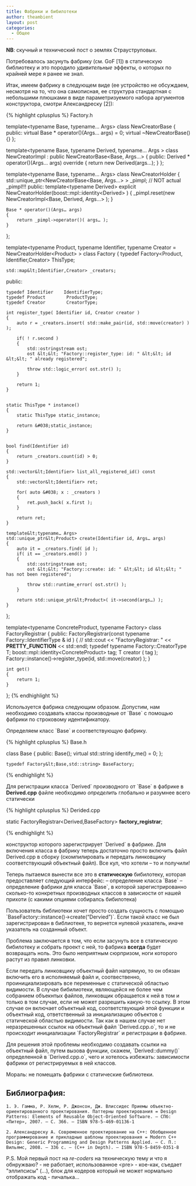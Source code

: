 ```yaml
---
title: Фабрики и бибилотеки
author: theambient
layout: post
categories:
  - Общее
---
```

**NB**: скучный и технический пост о землях Страуструповых.

Потребовалось засунуть фабрику (см. GoF [1]) в статическую библиотеку и это породило *удивительные* эффекты, о которых по крайней мере я ранее не знал.

Итак, имеем фабрику в следующем виде (ее устройство не обсуждаем, несмотря на то, что она самописная, ее структура стандартная с небольшими плюшками в виде параметризуемого набора аргументов конструктора, смотри Александреску [2]):

{% highlight cplusplus %}
Factory.h

template&lt;typename Base, typename… Args>
class NewCreatorBase
{
public:
    virtual Base * operator()(Args… args) = 0;
    virtual ~NewCreatorBase(){}
};


template&lt;typename Base, typename Derived, typename… Args >
class NewCreatorImpl : public NewCreatorBase&lt;Base, Args…>
{
public:
    Derived * operator()(Args… args) override
    {
        return new Derived(args…);
    }
};

template&lt;typename Base, typename… Args>
class NewCreatorHolder
{
    std::unique_ptr&lt;NewCreatorBase&lt;Base, Args…> > _pimpl; // NOT actual _pimpl!!!
public:
    template&lt;typename Derived>
    explicit NewCreatorHolder(boost::mpl::identity&lt;Derived>  )
    {
        _pimpl.reset(new NewCreatorImpl&lt;Base, Derived, Args…> );
    }

    Base * operator()(Args… args)
    {
        return _pimpl->operator()( args… );
    }
};

template&lt;typename Product, typename Identifier, typename Creator = NewCreatorHolder&lt;Product> >
class Factory
{
    typedef Factory&lt;Product, Identifier,Creator> ThisType;

    std::map&lt;Identifier,Creator> _creators;

public:

    typedef Identifier    IdentifierType;
    typedef Product        ProductType;
    typedef Creator        CreatorType;

    int register_type( Identifier id, Creator creator )
    {
        auto r = _creators.insert( std::make_pair(id, std::move(creator) ) );

        if( ! r.second )
        {
            std::ostringstream ost;
            ost &lt;&lt; "Factory::register_type: id: " &lt;&lt; id &lt;&lt; " already registered";
        
            throw std::logic_error( ost.str() );
        }

        return 1;
    }


    static ThisType * instance()
    {
        static ThisType static_instance;
    
        return &#038;static_instance;
    }


    bool find(Identifier id)
    {
        return _creators.count(id) > 0;
    }

    std::vector&lt;Identifier> list_all_registered_id() const
    {
        std::vector&lt;Identifier> ret;
    
        for( auto &#038; x : _creators )
        {
            ret.push_back( x.first );
        }
    
        return ret;
    }

    template&lt;typename… Args>
    std::unique_ptr&lt;Product> create(Identifier id, Args… args)
    {
        auto it = _creators.find( id );
        if( it == _creators.end() )
        {
            std::ostringstream ost;
            ost &lt;&lt; "Factory::create: id: " &lt;&lt; id &lt;&lt; " has not been registered";

            throw std::runtime_error( ost.str() );
        }
    
        return std::unique_ptr&lt;Product>( it->second(args…) );
    }


};

template&lt;typename ConcreteProduct, typename Factory>
class FactoryRegistrar
{
public:
    FactoryRegistrar(const typename Factory::IdentifierType &#038; id )
    {
        // std::cout &lt;&lt; "FactoryRegistrar: " &lt;&lt; __PRETTY_FUNCTION__ &lt;&lt; std::endl;
        typedef typename Factory::CreatorType T;
        boost::mpl::identity&lt;ConcreteProduct> tag;
        T creator ( tag );
        Factory::instance()->register_type(id, std::move(creator) );
    }
    
    int get()
    {
        return 1;
    }
    
};
{% endhighlight %}

Используется фабрика следующим образом. Допустим, нам необходимо создавать классы производные от \`Base\` c помощью фабрики по строковому идентификатору.

Определяем класс \`Base\` и соответствующую фабрику.

{% highlight cplusplus %}
Base.h

class Base
	{
	public:
		Base();
		virtual std::string identify_me() = 0;
	};

	typedef Factory&lt;Base,std::string> BaseFactory;
{% endhighlight %}

Для регистрации класса \`Derived\` производного от \`Base\` в фабрике в **Derived.cpp** файле необходимо *определить* глобально и разумнее всего статически 

{% highlight cplusplus %}
Derided.cpp  

static FactoryRegistrar<Derived,BaseFactory> __factory_registrar__;

{% endhighlight %}

конструктор которого зарегистрирует \`Derived\` в фабрике. Для включения класса в фабрику теперь достаточно просто включить файл Derived.cpp в сборку (скомпилировать и передать линковщику соответствующий объектный файл). Все кул, что хотели &#8211; то и получили!

Теперь пытаемся вынести все это в **статическую** бибилотеку, которая предоставляет следующий интерфейс: 
&#8211; определение класса \`Base\` 
&#8211; определение фабрики для класса \`Base\`, в которой зарегистрированно сколько-то конкретных производных классов в зависиости от нашей прихоти (с какими опциями собиралсь бибилотека)

Пользователь библиотеки хочет просто создать сущность с помощью \`BaseFactory::instance()->create(&#8220;Dervied&#8221;)\`. Если такой класс не был зарегистрирован в библиотеке, то вернется нулевой указатель, иначе указатель на созданный объект.

Проблема заключается в том, что если засунуть все в статическую бибилотеку и собрать проект с ней, то фабрика **всегда** будет возвращать ноль. Это было неприятным сюрпризом, ноги которого растут из правил линковки.

Если передать линковщику объектный файл напрямую, то он обязан включить его в исполняемый файл и, соотвественно, проинициализировать все переменные с статической областью видимости. В случае бибилиотеки, являющейся не более чем собранием объекнтых файлов, линковщик обращается к ней в том и только в том случае, если не может разрешить какую-то ссылку. В этом случае он включает объектный код, соответствующий этой функции и объектный код, ответственный за инициализацию объектов с статической областью видимости. Так как в нашем случае нет неразрешенных ссылок на объектный файл \`Derived.cpp.o\`, то и не происходит инициализации \`FactoryRegistrar\` и регистрации в фабрике.

Для решения этой проблемы необходимо создавать ссылки на объектный файл, путем вызова функции, скажем, \`Derived::dummy()\` определенной в \`Derived.cpp.o\`, чего и хотелось избежать: зависимости фабрики от регистрируемых в ней классов.

Мораль: не помещать фабрики с статические библиотеки.

## Библиография:

    1. Э. Гамма, Р. Хелм, Р. Джонсон, Дж. Влиссидес Приемы объектно-ориентированного проектирования. Паттерны проектирования = Design Patterns: Elements of Reusable Object-Oriented Software. — СПб: «Питер», 2007. — С. 366. — ISBN 978-5-469-01136-1

    2. Александреску А. Современное проектирование на С++: Обобщенное программирование и прикладные шаблоны проектирования = Modern C++ Design: Generic Programming and Design Patterns Applied. — С. П.: Вильямс, 2008. — 336 с. — (С++ in Depth). — ISBN 978-5-8459-0351-8

P.S. Мой первый пост на *re-coders* на техническую тему и что я обнружваю?  - не работает, использованное
&lt;pre> - кое-как, съедает "эллипсисы" (...), блок для кодеров который не может нормально отображать код - пичалька...